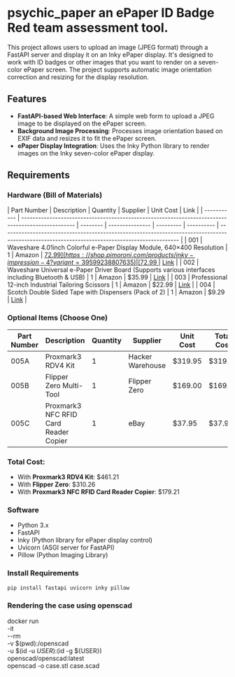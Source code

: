 # psychic_paper an ePaper ID Badge Red team assessment tool.

This project allows users to upload an image (JPEG format) through a FastAPI server and display it on an Inky ePaper display. It's designed to work with ID badges or other images that you want to render on a seven-color ePaper screen. The project supports automatic image orientation correction and resizing for the display resolution.

## Features

- **FastAPI-based Web Interface**: A simple web form to upload a JPEG image to be displayed on the ePaper screen.
- **Background Image Processing**: Processes image orientation based on EXIF data and resizes it to fit the ePaper screen.
- **ePaper Display Integration**: Uses the Inky Python library to render images on the Inky seven-color ePaper display.

## Requirements

### Hardware (Bill of Materials)

| Part Number | Description                                                                                       | Quantity | Supplier        | Unit Cost | Link                                                                                                                                          |
| ----------- | ------------------------------------------------------------------------------------------------- | -------- | --------------- | --------- | ---------- | --------------------------------------------------------------------------------------------------------------------------------------------- |
| 001         | Waveshare 4.01inch Colorful e-Paper Display Module, 640×400 Resolution                             | 1        | Amazon          | [$72.99](https://shop.pimoroni.com/products/inky-impression-4?variant=39599238807635)    | [$72.99 ](https://shop.pimoroni.com/products/inky-impression-4?variant=39599238807635)    | [Link]([https://www.amazon.com/Waveshare-4-01inch-Colorful-Display-640×400/dp/B0972R7F2Q](https://shop.pimoroni.com/products/inky-impression-4?variant=39599238807635))                                                        |
| 002         | Waveshare Universal e-Paper Driver Board (Supports various interfaces including Bluetooth & USB)   | 1        | Amazon          | $35.99    | [Link](https://www.amazon.com/Waveshare-Universal-Interface-Refreshing-Bluetooth/dp/B07RM1BBVF)                                                 |
| 003         | Professional 12-inch Industrial Tailoring Scissors                                                | 1        | Amazon          | $22.99    |  [Link](https://www.amazon.com/Scissors-Professional-Tailoring-Industrial-Dressmakers/dp/B07Y2ZBSN1/)                                            |
| 004         | Scotch Double Sided Tape with Dispensers (Pack of 2)                                               | 1        | Amazon          | $9.29     | [Link](https://www.amazon.com/Scotch-Double-Sided-Tape-Dispensers/dp/B002VLA5SI/)                                                               |

### Optional Items (Choose One)

| Part Number | Description                                                 | Quantity | Supplier        | Unit Cost | Total Cost | Link                                                                                                                                       |
| ----------- | ----------------------------------------------------------- | -------- | --------------- | --------- | ---------- | ------------------------------------------------------------------------------------------------------------------------------------------ |
| 005A        | Proxmark3 RDV4 Kit                                          | 1        | Hacker Warehouse | $319.95   | $319.95    | [Link](https://hackerwarehouse.com/product/proxmark3-rdv4-kit/)                                                                              |
| 005B        | Flipper Zero Multi-Tool                                     | 1        | Flipper Zero     | $169.00   | $169.00    | [Link](https://flipperzero.one)                                                                                                              |
| 005C        | Proxmark3 NFC RFID Card Reader Copier                       | 1        | eBay            | $37.95    | $37.95     | [Link](https://www.ebay.com/itm/267006290535?_skw=proxmark+3)                                                                                 |

### Total Cost:

- With **Proxmark3 RDV4 Kit**: $461.21
- With **Flipper Zero**: $310.26
- With **Proxmark3 NFC RFID Card Reader Copier**: $179.21


### Software

- Python 3.x
- FastAPI
- Inky (Python library for ePaper display control)
- Uvicorn (ASGI server for FastAPI)
- Pillow (Python Imaging Library)

### Install Requirements

```bash
pip install fastapi uvicorn inky pillow
```

### Rendering the case using openscad

docker run \
    -it \
    --rm \
    -v $(pwd):/openscad \
    -u $(id -u ${USER}):$(id -g ${USER}) \
    openscad/openscad:latest \
    openscad -o case.stl case.scad
